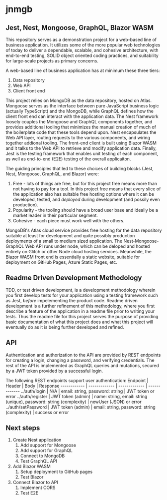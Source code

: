 # jnmgb
## Jest, Nest, Mongoose, GraphQL, Blazor WASM

This repository serves as a demonstration project for a web-based line of business application.  It utilizes some of the more popular web technologies of today to deliver a dependable, scalable, and cohesive architecture, with end-to-end testing, SOLID object oriented coding practices, and suitability for large-scale projects as primary concerns.

A web-based line of business application has at minimum these three tiers:
1. Data repository
1. Web API
1. Client front end

This project relies on MongoDB as the data repository, hosted on Atlas.  Mongoose serves as the interface between pure JavaScript business logic (actually TypeScript) and the MongoDB, while GraphQL defines how the client front end can interact with the application data.  The Nest framework loosely couples the Mongoose and GraphQL components together, and provides additional tooling that minimizes the manual creation of much of the boilerplate code that these tools depend upon.  Nest encapsulates the Web API layer, routing requests to the various components, and wiring together addional tooling.  The front-end client is built using Blazor WASM and it talks to the Web API to retrieve and modify application data.  Finally, Jest is the testing framework that enables unit testing of each component, as well as end-to-end (E2E) testing of the overall applicaiton.

The guiding principles that led to these choices of building blocks (Jest, Nest, Mongoose, GraphQL, and Blazor) were:
1. Free - lots of things are free, but for this project free means more than not having to pay for a tool.  In this project free means that every slice of the application also has suitable free hosting options where it can be developed, tested, and *deployed* during development (and possily even production).
1. Popularity - the tooling should have a broad user base and ideally be a market leader in their particular segment.
1. Cohesive - each piece must work well with the others.

MongoDB's Atlas cloud service provides free hosting for the data repository suitable at least for development and quite possibly production deployments of a small to medium sized application.  The Nest-Mongoose-GraphQL Web API runs under node, which can be deloped and hosted entirely on Glitch or other Node cloud hosting services.  Meanwhile, the Blazor WASM front end is essentially a static website, suitable for deployment on GitHub Pages, Azure Static Pages, etc.

## Readme Driven Development Methodology

TDD, or test driven development, is a development methodology wherein you first develop tests for your application using a testing framework such as Jest, *before* impelementing the product code.  Readme driven development is a further refinement of this methodology, where you first describe a feature of the application in a readme file prior to writing your tests.  Thus the readme file for this project serves the purpose of providing basic documentation of what this project does and what this project will eventually do as it is being further developed and refined.

## API

Authentication and authorization to the API are provided by REST endpoints for creating a login, changing a password, and verifying credentials.  The rest of the API is implemented as GraphQL queries and mutations, secured by a JWT token provided by a successful login.

The following REST endpoints support user authentication:
Endpoint | Header | Body | Response
------------ | ------------- | ------------- | -------------
../auth/login | N/A | email: string, password: string | JWT token or error
../auth/register | JWT token (admin) | name: string, email: string (unique), password: string (complexity) | newUser (JSON) or error
../auth/setPassword | JWT token (admin) | email: string, password: string (complexity) | success or error

## Next steps
1. Create Nest application
    1. Add support for Mongoose
    1. Add support for GraphQL
    1. Connect to MongoDB
    1. Test GraphQL API
1. Add Blazor WASM
   1. Setup deployment to GitHub pages
   1. Test Blazor
1. Connect Blazor to API
   1. Implement CORS
   1. Test E2E
